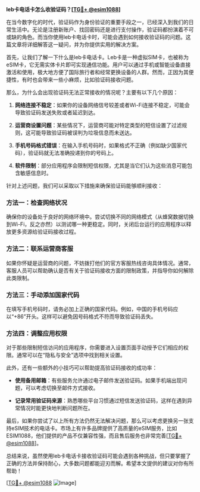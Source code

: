 **leb卡电话卡怎么收验证码？[[TG💪+ @esim1088](https://t.me/s/esim1088)]**

在当今数字化的时代，验证码作为身份验证的重要手段之一，已经深入到我们的日常生活中。无论是注册新账户、找回密码还是进行支付操作，验证码都扮演着不可或缺的角色。而当你使用leb卡电话卡时，可能会遇到如何接收验证码的问题。这篇文章将详细解答这一疑问，并为你提供实用的解决方案。

首先，让我们了解一下什么是leb卡电话卡。Leb卡是一种虚拟SIM卡，也被称为eSIM卡，它无需实体卡片即可实现通信功能。用户可以通过手机或智能设备直接激活和使用，极大地方便了国际旅行者和经常更换设备的人群。然而，正因为其便捷性，有时也会带来一些小麻烦，比如验证码接收问题。

那么，为什么会出现验证码无法正常接收的情况呢？主要有以下几个原因：

1. **网络连接不稳定**：如果你的设备网络信号较差或者Wi-Fi连接不稳定，可能会导致验证码发送失败或者延迟到达。
   
2. **运营商设置问题**：某些情况下，运营商可能对特定类型的短信设置了过滤规则，这可能导致验证码被误判为垃圾信息而未送达。
   
3. **手机号码格式错误**：在输入手机号码时，如果格式不正确（例如缺少国家代码），验证码就无法准确投递到你的号码上。
   
4. **软件限制**：部分应用程序会限制短信权限，尤其是当它们认为这些消息可能包含敏感信息时。

针对上述问题，我们可以采取以下措施来确保验证码能够顺利接收：

### 方法一：检查网络状况
确保你的设备处于良好的网络环境中。尝试切换不同的网络模式（从蜂窝数据切换到Wi-Fi，反之亦然）以测试哪一种更稳定。同时，关闭后台运行的应用程序以释放更多资源给验证码接收过程。

### 方法二：联系运营商客服
如果你怀疑是运营商的问题，不妨拨打他们的官方客服热线咨询具体情况。通常，客服人员可以帮助确认是否有关于验证码接收方面的限制政策，并指导你如何解除此类限制。

### 方法三：手动添加国家代码
在填写手机号码时，请务必加上正确的国家代码。例如，中国的手机号码应以“+86”开头。这样可以避免因号码格式不符而导致验证码丢失。

### 方法四：调整应用权限
对于那些限制短信访问的应用程序，你需要进入设置页面手动授予它们相应的权限。通常可以在“隐私与安全”选项中找到相关设置。

此外，还有一些额外的小技巧可以帮助提高验证码接收的成功率：

- **使用备用邮箱**：有些服务允许通过电子邮件发送验证码。如果手机端出现问题，可以考虑切换至邮件方式接收。
  
- **记录常用验证码来源**：熟悉哪些平台习惯通过短信发送验证码，这样在遇到异常情况时能更快地判断问题所在。

最后，如果你尝试了以上所有方法仍然无法解决问题，那么可以考虑更换另一张支持eSIM技术的电话卡。市场上有许多品牌提供了高质量的eSIM服务，比如ESIM1088，他们提供的产品不仅兼容性强，而且售后服务也非常完善[[TG💪+ @esim1088](https://t.me/s/esim1088)]。

总结来说，虽然使用leb卡电话卡接收验证码可能会遇到各种挑战，但只要掌握了正确的方法并保持耐心，大多数问题都能迎刃而解。希望本文提供的建议对你有所帮助！

[[TG💪+ @esim1088](https://t.me/s/esim1088) ![Image](https://i.postimg.cc/4NQfJmqS/Snipaste-2025-05-13-00-14-12.png)]